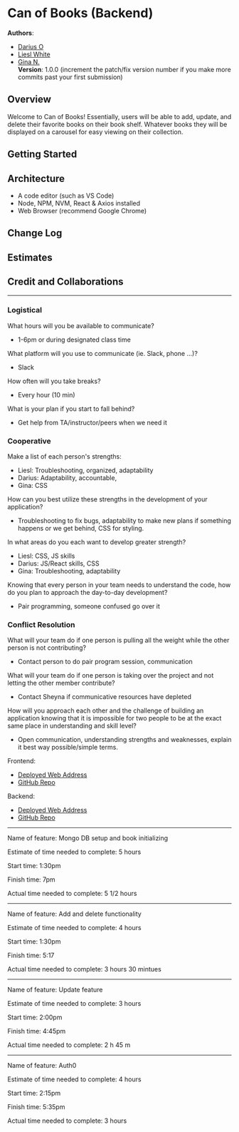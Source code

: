 # Can of Books (Backend)  

**Authors**:

* [Darius O](https://github.com/DariusO92)  
* [Liesl White](https://github.com/LieslW)  
* [Gina N.](https://github.com/gina305)  
**Version**: 1.0.0 (increment the patch/fix version number if you make more commits past your first submission)

## Overview  

Welcome to Can of Books! Essentially, users will be able to add, update, and delete their favorite books on their book shelf. Whatever books they will be displayed on a carousel for easy viewing on their collection.  

## Getting Started
<!-- What are the steps that a user must take in order to build this app on their own machine and get it running? -->

## Architecture
<!-- Provide a detailed description of the application design. What technologies (languages, libraries, etc) you're using, and any other relevant design information. -->
* A code editor (such as VS Code)
* Node, NPM, NVM, React & Axios installed
* Web Browser (recommend Google Chrome)

## Change Log
<!-- Use this area to document the iterative changes made to your application as each feature is successfully implemented. Use time stamps. Here's an example:

01-01-2001 4:59pm - Application now has a fully-functional express server, with a GET route for the location resource. -->

## Estimates
<!-- See below -->

## Credit and Collaborations
<!-- Give credit (and a link) to other people or resources that helped you build this application. -->

___

### Logistical  

What hours will you be available to communicate?  

* 1-6pm or during designated class time  

What platform will you use to communicate (ie. Slack, phone …)?

* Slack  

How often will you take breaks?  

* Every hour (10 min)  

What is your plan if you start to fall behind?

* Get help from TA/instructor/peers when we need it  

### Cooperative  

Make a list of each person's strengths:  

* Liesl: Troubleshooting, organized, adaptability
* Darius: Adaptability, accountable,  
* Gina: CSS  

How can you best utilize these strengths in the development of your application?

* Troubleshooting to fix bugs, adaptability to make new plans if something happens or we get behind, CSS for styling.  

In what areas do you each want to develop greater strength?

* Liesl: CSS, JS skills
* Darius: JS/React skills, CSS
* Gina: Troubleshooting, adaptability  

Knowing that every person in your team needs to understand the code, how do you plan to approach the day-to-day development?

* Pair programming, someone confused go over it  

### Conflict Resolution  

What will your team do if one person is pulling all the weight while the other person is not contributing?

* Contact person to do pair program session, communication  

What will your team do if one person is taking over the project and not letting the other member contribute?

* Contact Sheyna if communicative resources have depleted  

How will you approach each other and the challenge of building an application knowing that it is impossible for two people to be at the exact same place in understanding and skill level?

* Open communication, understanding strengths and weaknesses, explain it best way possible/simple terms.  

Frontend:

* [Deployed Web Address](https://can-of-books301.netlify.app/)  
* [GitHub Repo](https://github.com/DariusO92/Can-of-books-frontend.git)

Backend:  

* [Deployed Web Address](https://can-of-books-backend2022.herokuapp.com/)
* [GitHub Repo](https://github.com/gina305/can-of-books-backend.git)

___

Name of feature: Mongo DB setup and book initializing

Estimate of time needed to complete: 5 hours

Start time: 1:30pm

Finish time: 7pm

Actual time needed to complete: 5 1/2 hours

___

Name of feature: Add and delete functionality

Estimate of time needed to complete: 4 hours

Start time: 1:30pm

Finish time: 5:17

Actual time needed to complete: 3 hours 30 mintues

___

Name of feature: Update feature

Estimate of time needed to complete: 3 hours

Start time: 2:00pm

Finish time: 4:45pm

Actual time needed to complete: 2 h 45 m  

___

Name of feature: Auth0

Estimate of time needed to complete: 4 hours

Start time: 2:15pm

Finish time: 5:35pm

Actual time needed to complete: 3 hours

